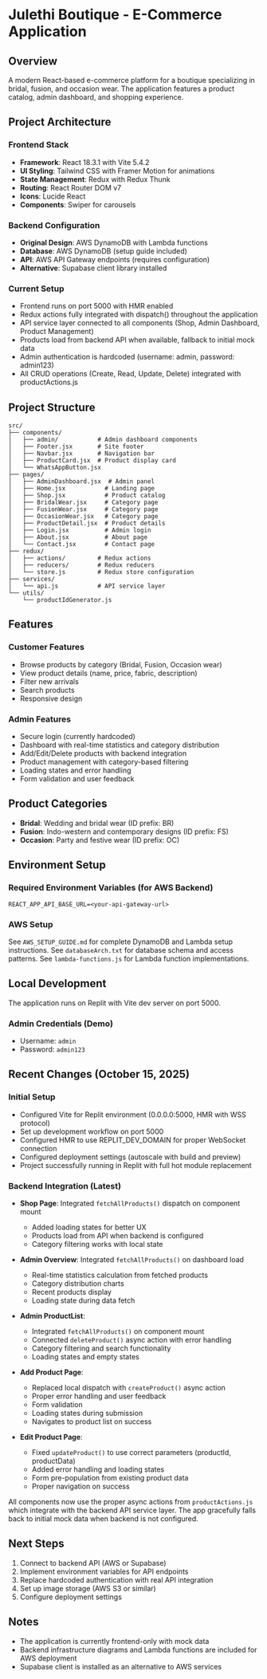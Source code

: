 # Julethi Boutique - E-Commerce Application

## Overview
A modern React-based e-commerce platform for a boutique specializing in bridal, fusion, and occasion wear. The application features a product catalog, admin dashboard, and shopping experience.

## Project Architecture

### Frontend Stack
- **Framework**: React 18.3.1 with Vite 5.4.2
- **UI Styling**: Tailwind CSS with Framer Motion for animations
- **State Management**: Redux with Redux Thunk
- **Routing**: React Router DOM v7
- **Icons**: Lucide React
- **Components**: Swiper for carousels

### Backend Configuration
- **Original Design**: AWS DynamoDB with Lambda functions
- **Database**: AWS DynamoDB (setup guide included)
- **API**: AWS API Gateway endpoints (requires configuration)
- **Alternative**: Supabase client library installed

### Current Setup
- Frontend runs on port 5000 with HMR enabled
- Redux actions fully integrated with dispatch() throughout the application
- API service layer connected to all components (Shop, Admin Dashboard, Product Management)
- Products load from backend API when available, fallback to initial mock data
- Admin authentication is hardcoded (username: admin, password: admin123)
- All CRUD operations (Create, Read, Update, Delete) integrated with productActions.js

## Project Structure

```
src/
├── components/
│   ├── admin/           # Admin dashboard components
│   ├── Footer.jsx       # Site footer
│   ├── Navbar.jsx       # Navigation bar
│   ├── ProductCard.jsx  # Product display card
│   └── WhatsAppButton.jsx
├── pages/
│   ├── AdminDashboard.jsx  # Admin panel
│   ├── Home.jsx           # Landing page
│   ├── Shop.jsx           # Product catalog
│   ├── BridalWear.jsx     # Category page
│   ├── FusionWear.jsx     # Category page
│   ├── OccasionWear.jsx   # Category page
│   ├── ProductDetail.jsx  # Product details
│   ├── Login.jsx          # Admin login
│   ├── About.jsx          # About page
│   └── Contact.jsx        # Contact page
├── redux/
│   ├── actions/         # Redux actions
│   ├── reducers/        # Redux reducers
│   └── store.js         # Redux store configuration
├── services/
│   └── api.js           # API service layer
└── utils/
    └── productIdGenerator.js
```

## Features

### Customer Features
- Browse products by category (Bridal, Fusion, Occasion wear)
- View product details (name, price, fabric, description)
- Filter new arrivals
- Search products
- Responsive design

### Admin Features
- Secure login (currently hardcoded)
- Dashboard with real-time statistics and category distribution
- Add/Edit/Delete products with backend integration
- Product management with category-based filtering
- Loading states and error handling
- Form validation and user feedback

## Product Categories
- **Bridal**: Wedding and bridal wear (ID prefix: BR)
- **Fusion**: Indo-western and contemporary designs (ID prefix: FS)
- **Occasion**: Party and festive wear (ID prefix: OC)

## Environment Setup

### Required Environment Variables (for AWS Backend)
```
REACT_APP_API_BASE_URL=<your-api-gateway-url>
```

### AWS Setup
See `AWS_SETUP_GUIDE.md` for complete DynamoDB and Lambda setup instructions.
See `databaseArch.txt` for database schema and access patterns.
See `lambda-functions.js` for Lambda function implementations.

## Local Development
The application runs on Replit with Vite dev server on port 5000.

### Admin Credentials (Demo)
- Username: `admin`
- Password: `admin123`

## Recent Changes (October 15, 2025)
### Initial Setup
- Configured Vite for Replit environment (0.0.0.0:5000, HMR with WSS protocol)
- Set up development workflow on port 5000
- Configured HMR to use REPLIT_DEV_DOMAIN for proper WebSocket connection
- Configured deployment settings (autoscale with build and preview)
- Project successfully running in Replit with full hot module replacement

### Backend Integration (Latest)
- **Shop Page**: Integrated `fetchAllProducts()` dispatch on component mount
  - Added loading states for better UX
  - Products load from API when backend is configured
  - Category filtering works with local state
  
- **Admin Overview**: Integrated `fetchAllProducts()` on dashboard load
  - Real-time statistics calculation from fetched products
  - Category distribution charts
  - Recent products display
  - Loading state during data fetch

- **Admin ProductList**: 
  - Integrated `fetchAllProducts()` on component mount
  - Connected `deleteProduct()` async action with error handling
  - Category filtering and search functionality
  - Loading states and empty states

- **Add Product Page**:
  - Replaced local dispatch with `createProduct()` async action
  - Proper error handling and user feedback
  - Form validation
  - Loading states during submission
  - Navigates to product list on success

- **Edit Product Page**:
  - Fixed `updateProduct()` to use correct parameters (productId, productData)
  - Added error handling and loading states
  - Form pre-population from existing product data
  - Proper navigation on success

All components now use the proper async actions from `productActions.js` which integrate with the backend API service layer. The app gracefully falls back to initial mock data when backend is not configured.

## Next Steps
1. Connect to backend API (AWS or Supabase)
2. Implement environment variables for API endpoints
3. Replace hardcoded authentication with real API integration
4. Set up image storage (AWS S3 or similar)
5. Configure deployment settings

## Notes
- The application is currently frontend-only with mock data
- Backend infrastructure diagrams and Lambda functions are included for AWS deployment
- Supabase client is installed as an alternative to AWS services

